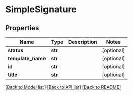 # SimpleSignature


## Properties
Name | Type | Description | Notes
------------ | ------------- | ------------- | -------------
**status** | **str** |  | [optional] 
**template_name** | **str** |  | [optional] 
**id** | **str** |  | [optional] 
**title** | **str** |  | [optional] 

[[Back to Model list]](../README.md#documentation-for-models) [[Back to API list]](../README.md#documentation-for-api-endpoints) [[Back to README]](../README.md)



